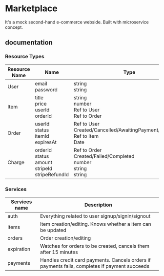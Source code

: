 # Marketplace
It's a mock second-hand e-commerce webside. Built with microservice concept.

## documentation
### Resource Types
|Resource Name|Name|Type|
|-------------|----|----|
|User|email<br>password|string<br>string|
|Item|title<br>price<br>userId<br>orderId|string<br>number<br>Ref to User<br>Ref to Order|
|Order|userId<br>status<br>itemId<br>expiresAt|Ref to User<br>Created/Cancelled/AwaitingPayment/Completed<br>Ref to Item<br>Date|
|Charge|orderId<br>status<br>amount<br>stripeId<br>stripeRefundId|Ref to Order<br>Created/Failed/Completed<br>number<br>string<br>string|

### Services

|Services name|Description|
|-------------|-----------|
|auth|Everything related to user signup/signin/signout|
|items|Item creation/editing. Knows whether a item can be updated|
|orders|Order creation/editing|
|expiration|Watches for orders to be created, cancels them after 15 minutes|
|payments|Handles credit card payments. Cancels orders if payments fails, completes if payment succeeds|
